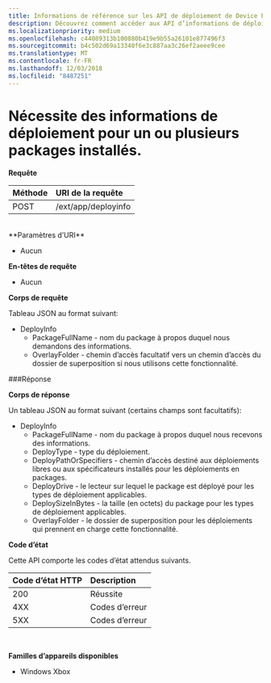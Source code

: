```yaml
---
title: Informations de référence sur les API de déploiement de Device Portal
description: Découvrez comment accéder aux API d’informations de déploiement par programmation.
ms.localizationpriority: medium
ms.openlocfilehash: c44089313b100880b419e9b55a26101e877496f3
ms.sourcegitcommit: b4c502d69a13340f6e3c887aa3c26ef2aeee9cee
ms.translationtype: MT
ms.contentlocale: fr-FR
ms.lasthandoff: 12/03/2018
ms.locfileid: "8487251"
---
```

# <a name="requests-deployment-information-for-one-or-more-installed-packages"></a>Nécessite des informations de déploiement pour un ou plusieurs packages installés.

**Requête**

Méthode      | URI de la requête
:------     | :------
POST | /ext/app/deployinfo
<br />
**Paramètres d’URI**

 - Aucun

**En-têtes de requête**

- Aucun

**Corps de requête**

Tableau JSON au format suivant:

* DeployInfo
  * PackageFullName - nom du package à propos duquel nous demandons des informations.
  * OverlayFolder - chemin d’accès facultatif vers un chemin d’accès du dossier de superposition si nous utilisons cette fonctionnalité.

###<a name="response"></a>Réponse

**Corps de réponse**

Un tableau JSON au format suivant (certains champs sont facultatifs):

* DeployInfo
  * PackageFullName - nom du package à propos duquel nous recevons des informations.
  * DeployType - type du déploiement.
  * DeployPathOrSpecifiers - chemin d’accès destiné aux déploiements libres ou aux spécificateurs installés pour les déploiements en packages.
  * DeployDrive - le lecteur sur lequel le package est déployé pour les types de déploiement applicables.
  * DeploySizeInBytes - la taille (en octets) du package pour les types de déploiement applicables.
  * OverlayFolder - le dossier de superposition pour les déploiements qui prennent en charge cette fonctionnalité.

**Code d’état**

Cette API comporte les codes d’état attendus suivants.

Code d’état HTTP      | Description
:------     | :-----
200 | Réussite
4XX | Codes d’erreur
5XX | Codes d’erreur
<br />

**Familles d’appareils disponibles**

* Windows Xbox